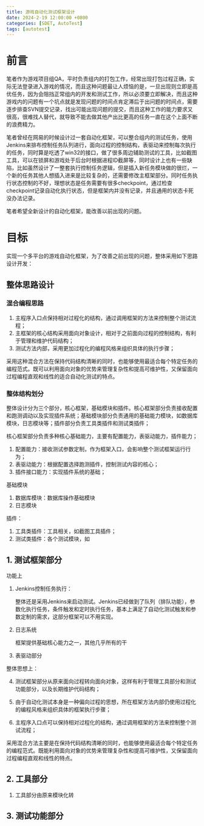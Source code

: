 ```yaml
---
title: 游戏自动化测试框架设计
date: 2024-2-19 12:00:00 +0800
categories: [SDET, AutoTest]
tags: [autotest]
---
```


# 前言

笔者作为游戏项目组QA，平时负责组内的打包工作，经常出现打包过程正确，实际无法登录进入游戏的情况，而且这种问题最让人烦恼的是，一旦出现则立即是高优任务，因为会阻挡正常组内的开发和测试工作，所以必须要立即解决，而且这种游戏内的问题有一个坑点就是发现问题的时间点肯定滞后于出问题的时间点，需要逐步排查SVN提交记录，找出可能出现问题的提交，而且这种工作的能力要求又很高，很难找人替代，就导致不能去做其他产出比更高的任务一直在这个上面不断的浪费精力。

笔者曾经在网易的时候设计过一套自动化框架，可以整合组内的测试任务，使用Jenkins来排布控制任务队列进行，面向过程的控制结构，表驱动来控制每次执行的任务，同时算是吃透了win32的接口，做了很多周边辅助测试的工具，比如截图工具，可以在锁屏和游戏处于后台时根据进程ID截屏等，同时设计上也有一些缺陷，比如虽然设计了一整套执行控制任务逻辑，但是插入新任务模块做的很烂，一个新的任务其他人想插入进来是比较复杂的，还需要修改主框架部分。同时任务执行状态控制的不好，理想状态是任务需要有很多checkpoint，通过检查checkpoint记录自动化执行状态，但是框架内并没有记录，并且通用的状态卡死没办法记录。

笔者希望全新设计的自动化框架，能改善以前出现的问题。

# 目标

实现一个多平台的游戏自动化框架，为了改善之前出现的问题，整体采用如下思路设计开发：

## 整体思路设计

### 混合编程思路

1. 主程序入口点保持相对过程化的结构，通过调用框架的方法来控制整个测试流程；
2. 主框架的核心结构采用面向对象设计，相对于之前面向过程的控制结构，有利于管理和维护代码结构；
3. 测试方法内部，采用更加过程化的编程风格来组织具体的执行步骤；

采用这种混合方法在保持代码结构清晰的同时，也能够使用最适合每个特定任务的编程范式。既可以利用面向对象的优势来管理复杂性和提高可维护性，又保留面向过程编程直观和线性的适合自动化测试的特点。

### 整体结构划分

整体设计分为三个部分，核心框架，基础模块和插件。核心框架部分负责接收配置和跑测调动以及实现插件系统；基础模块部分负责通用的基础能力模块，如数据库模块，日志模块等；插件部分负责工具类插件和测试类插件；

核心框架部分负责多种核心基础能力，主要有配置能力，表驱动能力，插件能力；
1. 配置能力：接收测试参数定制，作为框架入口，会影响整个测试框架运行行为；
2. 表驱动能力：根据配置选择跑测插件，控制测试内容的核心；
3. 插件接口能力：实现插件系统的基础；

基础模块
1. 数据库模块：数据库操作基础模块
2. 日志模块

插件：
1. 工具类插件：工具相关，如截图工具插件；
2. 测试类插件：各个测试模块，如


## 1. 测试框架部分

功能上
1. Jenkins控制任务执行：

    整体还是采用Jenkins来启动测试。Jenkins已经做到了队列（排队功能），参数化执行任务，条件触发和定时执行任务，基本上满足了自动化测试触发和参数定制的需求，这部分框架可以不用实现。

2. 日志系统

    框架提供基础核心能力之一，其他几乎所有的干

3. 表驱动部分

整体思想上：

4. 测试框架部分从原来面向过程转向面向对象，这样有利于管理工具部分和测试功能部分，以及长期维护代码结构；

5. 由于自动化测试本身是一种偏向过程的思想，所在框架方法内部仍使用过程化的编程风格来组织具体的框架执行步骤；

6. 主程序入口点可以保持相对过程化的结构，通过调用框架的方法来控制整个测试流程；

采用混合方法主要是在保持代码结构清晰的同时，也能够使用最适合每个特定任务的编程范式。既能利用面向对象的优势来管理复杂性和提高可维护性，又保留面向过程编程直观和线性的特点。

## 2. 工具部分

1. 工具部分由原来模块化转

## 3. 测试功能部分

